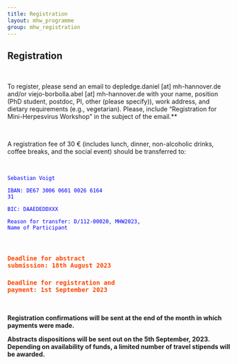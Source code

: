 ```yaml
---
title: Registration
layout: mhw_programme
group: mhw_registration
---
```


## Registration

<br /> 

To register, please send an email to depledge.daniel [at] mh-hannover.de and/or viejo-borbolla.abel [at] mh-hannover.de with your name, position (PhD student, postdoc, PI, other (please specify)), work address, and dietary requirements (e.g., vegetarian). Please, include “Registration for Mini-Herpesvirus Workshop” in the subject of the email.** 

<br />

A registration fee of 30 € (includes lunch, dinner, non-alcoholic drinks, coffee breaks, and the social event) should be transferred to:

<br />

<code style="color : blue">Sebastian Voigt</code>

<code style="color : blue">IBAN: DE67 3006 0601 0026 6164 31</code>

<code style="color : blue">BIC: DAAEDEDDXXX</code>

<code style="color : blue">Reason for transfer: D/112-00020, MHW2023, Name of Participant</code>

<br />

<code style="color : orangered"><b><h3>Deadline for abstract submission: 18th August 2023</h3></b></code>

<code style="color : orangered"><b><h3>Deadline for registration and payment: 1st September 2023</h3></b></code>

<br />

**Registration confirmations will be sent at the end of the month in which payments were made.**

**Abstracts dispositions will be sent out on the 5th September, 2023. Depending on availability of funds, a limited number of travel stipends will be awarded.**
